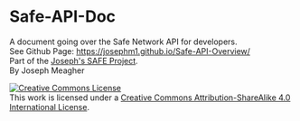 # Safe-API-Doc
A document going over the Safe Network API for developers.
<br>
See Github Page: https://josephm1.github.io/Safe-API-Overview/
<br>
Part of the [Joseph's SAFE  Project](https://safenetforum.org/t/josephs-safe-websites-project/15244).
<br>
By Joseph Meagher

<a rel="license" href="http://creativecommons.org/licenses/by-sa/4.0/"><img alt="Creative Commons License" style="border-width:0" src="https://i.creativecommons.org/l/by-sa/4.0/88x31.png" /></a><br />This work is licensed under a <a rel="license" href="http://creativecommons.org/licenses/by-sa/4.0/">Creative Commons Attribution-ShareAlike 4.0 International License</a>.
